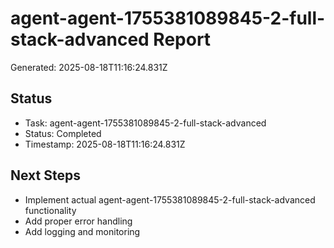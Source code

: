 # agent-agent-1755381089845-2-full-stack-advanced Report

Generated: 2025-08-18T11:16:24.831Z

## Status
- Task: agent-agent-1755381089845-2-full-stack-advanced
- Status: Completed
- Timestamp: 2025-08-18T11:16:24.831Z

## Next Steps
- Implement actual agent-agent-1755381089845-2-full-stack-advanced functionality
- Add proper error handling
- Add logging and monitoring
